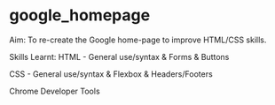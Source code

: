 # google_homepage
Aim: To re-create the Google home-page to improve HTML/CSS skills.

Skills Learnt:
HTML -  General use/syntax & 
        Forms & 
        Buttons

CSS -   General use/syntax & 
        Flexbox &
        Headers/Footers 

Chrome Developer Tools
